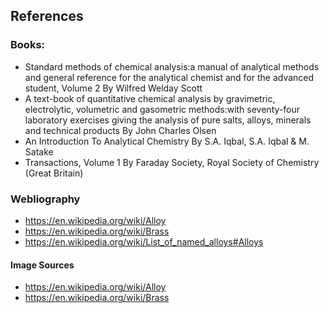 ## References

### Books:
 

- Standard methods of chemical analysis:a manual of analytical methods and general reference for the analytical chemist and for the advanced student, Volume 2 By Wilfred Welday Scott
- A text-book of quantitative chemical analysis by gravimetric, electrolytic, volumetric and gasometric methods:with seventy-four laboratory exercises giving the analysis of pure salts, alloys, minerals and technical products By John Charles Olsen
- An Introduction To Analytical Chemistry By S.A. Iqbal, S.A. Iqbal & M. Satake
- Transactions, Volume 1 By Faraday Society, Royal Society of Chemistry (Great Britain)


### Webliography

- https://en.wikipedia.org/wiki/Alloy
- https://en.wikipedia.org/wiki/Brass
- https://en.wikipedia.org/wiki/List_of_named_alloys#Alloys


#### Image Sources
- https://en.wikipedia.org/wiki/Alloy
- https://en.wikipedia.org/wiki/Brass
